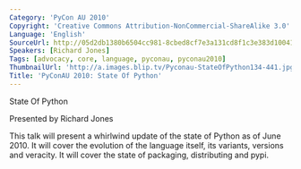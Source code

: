 ```yaml
---
Category: 'PyCon AU 2010'
Copyright: 'Creative Commons Attribution-NonCommercial-ShareAlike 3.0'
Language: 'English'
SourceUrl: http://05d2db1380b6504cc981-8cbed8cf7e3a131cd8f1c3e383d10041.r93.cf2.rackcdn.com/pycon-au-2010/454_pyconau-2010-state-of-python.flv
Speakers: [Richard Jones]
Tags: [advocacy, core, language, pyconau, pyconau2010]
ThumbnailUrl: 'http://a.images.blip.tv/Pyconau-StateOfPython134-441.jpg'
Title: 'PyConAU 2010: State Of Python'
---
```

State Of Python

Presented by Richard Jones

This talk will present a whirlwind update of the state of Python as of June
2010. It will cover the evolution of the language itself, its variants,
versions and veracity. It will cover the state of packaging, distributing and
pypi.
